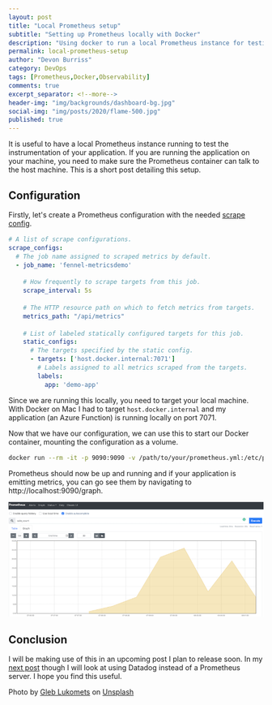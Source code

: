 ```yaml
---
layout: post
title: "Local Prometheus setup"
subtitle: "Setting up Prometheus locally with Docker"
description: "Using docker to run a local Prometheus instance for testing."
permalink: local-prometheus-setup
author: "Devon Burriss"
category: DevOps
tags: [Prometheus,Docker,Observability]
comments: true
excerpt_separator: <!--more-->
header-img: "img/backgrounds/dashboard-bg.jpg"
social-img: "img/posts/2020/flame-500.jpg"
published: true
---
```

It is useful to have a local Prometheus instance running to test the instrumentation of your application. If you are running the application on your machine, you need to make sure the Prometheus container can talk to the host machine. This is a short post detailing this setup.
<!--more-->

## Configuration

Firstly, let's create a Prometheus configuration with the needed [scrape config](https://prometheus.io/docs/prometheus/latest/configuration/configuration/#scrape_config).

```yaml
# A list of scrape configurations.
scrape_configs:
  # The job name assigned to scraped metrics by default.
  - job_name: 'fennel-metricsdemo'

    # How frequently to scrape targets from this job.
    scrape_interval: 5s
    
    # The HTTP resource path on which to fetch metrics from targets.
    metrics_path: "/api/metrics"

    # List of labeled statically configured targets for this job.
    static_configs:
      # The targets specified by the static config.
      - targets: ['host.docker.internal:7071']
        # Labels assigned to all metrics scraped from the targets.
        labels:
          app: 'demo-app'
```

Since we are running this locally, you need to target your local machine. With Docker on Mac I had to target `host.docker.internal` and my application (an Azure Function) is running locally on port 7071.

Now that we have our configuration, we can use this to start our Docker container, mounting the configuration as a volume.

```bash
docker run --rm -it -p 9090:9090 -v /path/to/your/prometheus.yml:/etc/prometheus/prometheus.yml prom/prometheus
```

Prometheus should now be up and running and if your application is emitting metrics, you can go see them by navigating to http://localhost:9090/graph.

![](../img/posts/2020/prometheus_sale_count.png)

## Conclusion

I will be making use of this in an upcoming post I plan to release soon. In my [next post](/prometheus-datadog-agent) though I will look at using Datadog instead of a Prometheus server. I hope you find this useful.

<span>Photo by <a href="https://unsplash.com/@_ggleee?utm_source=unsplash&amp;utm_medium=referral&amp;utm_content=creditCopyText">Gleb Lukomets</a> on <a href="https://unsplash.com/s/photos/flame?utm_source=unsplash&amp;utm_medium=referral&amp;utm_content=creditCopyText">Unsplash</a></span>
